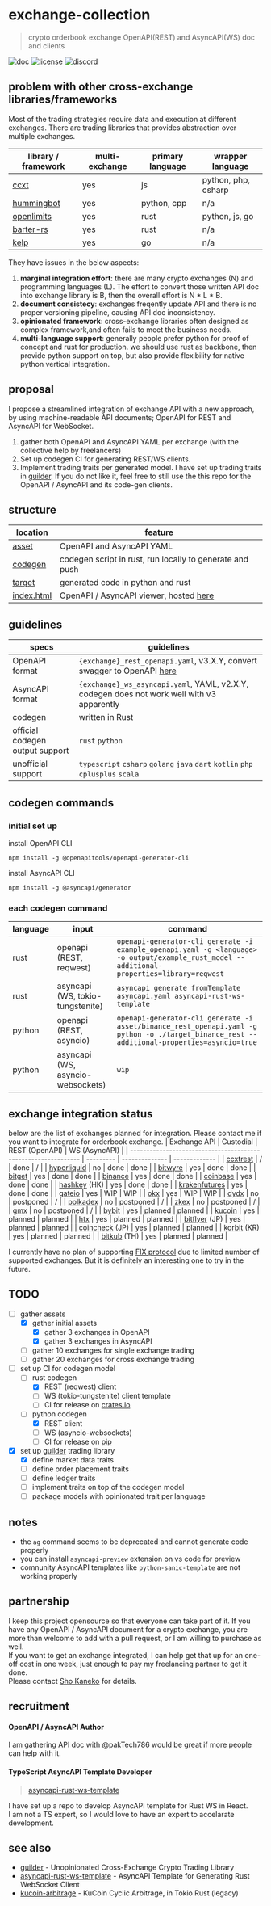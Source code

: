 # exchange-collection
> crypto orderbook exchange OpenAPI(REST) and AsyncAPI(WS) doc and clients

[![doc](https://img.shields.io/badge/doc-rapidoc-blue)](https://repoch.co/exchange-collection)
[![license](https://img.shields.io/github/license/kanekoshoyu/exchange-collection)](https://github.com/kanekoshoyu/exchange-collection/blob/master/LICENSE)
[![discord](https://img.shields.io/discord/1153997271294283827)](https://discord.gg/q3j5MYdwnm)  


## problem with other cross-exchange libraries/frameworks
Most of the trading strategies require data and execution at different exchanges. There are trading libraries that provides abstraction over multiple exchanges.

| library / framework                                    | multi-exchange | primary language | wrapper language    |
| ------------------------------------------------------ | -------------- | ---------------- | ------------------- |
| [ccxt](https://github.com/ccxt/ccxt)                   | yes            | js               | python, php, csharp |
| [hummingbot](https://github.com/hummingbot/hummingbot) | yes            | python, cpp      | n/a                 |
| [openlimits](https://github.com/nash-io/openlimits)    | yes            | rust             | python, js, go      |
| [barter-rs](https://github.com/barter-rs/barter-rs)    | yes            | rust             | n/a                 |
| [kelp](https://github.com/stellar-deprecated/kelp)     | yes            | go               | n/a                 |

They have issues in the below aspects:
1. **marginal integration effort**: there are many crypto exchanges (N) and programming languages (L). The effort to convert those written API doc into exchange library is B, then the overall effort is N * L * B.
2. **document consistecy**: exchanges freqently update API and there is no proper versioning pipeline, causing API doc inconsistency.
3. **opinionated framework**: cross-exchange libraries often designed as complex framework,and often fails to meet the business needs.
4. **multi-language support**: generally people prefer python for proof of concept and rust for production. we should use rust as backbone, then provide python support on top, but also provide flexibility for native python vertical integration.

## proposal
I propose a streamlined integration of exchange API with a new approach, by using machine-readable API documents; OpenAPI for REST and AsyncAPI for WebSocket.
1. gather both OpenAPI and AsyncAPI YAML per exchange (with the collective help by freelancers)
2. Set up codegen CI for generating REST/WS clients.
3. Implement trading traits per generated model. I have set up trading traits in [guilder](https://github.com/kanekoshoyu/guilder). If you do not like it, feel free to still use the this repo for the OpenAPI / AsyncAPI and its code-gen clients. 

## structure
| location                       | feature                                                                             |
| ------------------------------ | ----------------------------------------------------------------------------------- |
| [asset](./asset/)              | OpenAPI and AsyncAPI YAML                                                           |
| [codegen](./codegen/README.md) | codegen script in rust, run locally to generate and push                            |
| [target](./target/README.md)   | generated code in python and rust                                                   |
| [index.html](./index.html)     | OpenAPI / AsyncAPI viewer, hosted [here](https://www.repoch.co/exchange-collection) |

## guidelines
| specs                           | guidelines                                                                                            |
| ------------------------------- | ----------------------------------------------------------------------------------------------------- |
| OpenAPI format                  | `{exchange}_rest_openapi.yaml`, v3.X.Y, convert swagger to OpenAPI [here](https://editor.swagger.io/) |
| AsyncAPI format                 | `{exchange}_ws_asyncapi.yaml`, YAML, v2.X.Y, codegen does not work well with v3 apparently            |
| codegen                         | written in Rust                                                                                       |
| official codegen output support | `rust` `python`                                                                                       |
| unofficial support              | `typescript` `csharp` `golang` `java` `dart` `kotlin` `php` `cplusplus` `scala`                       |

## codegen commands
### initial set up
install OpenAPI CLI
```
npm install -g @openapitools/openapi-generator-cli
```
install AsyncAPI CLI
```
npm install -g @asyncapi/generator
```
### each codegen command
| language | input                             | command                                                                                                                                     |
| -------- | --------------------------------- | ------------------------------------------------------------------------------------------------------------------------------------------- |
| rust     | openapi (REST, reqwest)           | `openapi-generator-cli generate -i example_openapi.yaml -g <language> -o output/example_rust_model --additional-properties=library=reqwest` |
| rust     | asyncapi (WS, tokio-tungstenite)  | `asyncapi generate fromTemplate asyncapi.yaml asyncapi-rust-ws-template`                                                                    |
| python   | openapi (REST, asyncio)           | `openapi-generator-cli generate -i asset/binance_rest_openapi.yaml -g python -o ./target_binance_rest --additional-properties=asyncio=true` |
| python   | asyncapi (WS, asyncio-websockets) | `wip`                                                                                                                                       |


## exchange integration status
below are the list of exchanges planned for integration. Please contact me if you want to integrate for orderbook exchange.
| Exchange API                                                   | Custodial | REST (OpenAPI) | WS (AsyncAPI) |
| -------------------------------------------------------------- | --------- | -------------- | ------------- |
| [ccxtrest](https://github.com/ccxt-rest/ccxt-rest)             | /         | done           | /             |
| [hyperliquid](https://hyperliquid.gitbook.io)                  | no        | done           | done          |
| [bitwyre](https://docs.bitwyre.com)                            | yes       | done           | done          |
| [bitget](https://www.bitget.com/api-doc)                       | yes       | done           | done          |
| [binance](https://binance-docs.github.io)                      | yes       | done           | done          |
| [coinbase](https://docs.cdp.coinbase.com)                      | yes       | done           | done          |
| [hashkey](https://hashkeypro-apidoc.readme.io) (HK)            | yes       | done           | done          |
| [krakenfutures](https://docs.kraken.com/api)                   | yes       | done           | done          |
| [gateio](https://www.gate.io/docs/developers/apiv4)            | yes       | WIP            | WIP           |
| [okx](https://www.okx.com/docs-v5/en)                          | yes       | WIP            | WIP           |
| [dydx](https://docs.dydx.exchange)                             | no        | postponed      | /             |
| [polkadex](https://docs.polkadex.trade)                        | no        | postponed      | /             |
| [zkex](https://docs.zkex.com)                                  | no        | postponed      | /             |
| [gmx](https://gmx-docs.io)                                     | no        | postponed      | /             |
| [bybit](https://bybit-exchange.github.io/docs/)                | yes       | planned        | planned       |
| [kucoin](https://www.kucoin.com/docs)                          | yes       | planned        | planned       |
| [htx](https://www.htx.com/en-us/opend/newApiPages/)            | yes       | planned        | planned       |
| [bitflyer](https://lightning.bitflyer.com/docs) (JP)           | yes       | planned        | planned       |
| [coincheck](https://coincheck.com/documents/exchange/api) (JP) | yes       | planned        | planned       |
| [korbit](https://apidocs.korbit.co.kr) (KR)                    | yes       | planned        | planned       |
| [bitkub](https://docs.polkadex.trade) (TH)                     | yes       | planned        | planned       |



I currently have no plan of supporting [FIX protocol](https://www.fixtrading.org/what-is-fix) due to limited number of supported exchanges. But it is definitely an interesting one to try in the future.  

## TODO
- [ ] gather assets
  - [x] gather initial assets
    - [x] gather 3 exchanges in OpenAPI
    - [x] gather 3 exchanges in AsyncAPI
  - [ ] gather 10 exchanges for single exchange trading
  - [ ] gather 20 exchanges for cross exchange trading
- [ ] set up CI for codegen model
  - [ ] rust codegen
    - [x] REST (reqwest) client
    - [ ] WS (tokio-tungstenite) client template 
    - [ ] CI for release on [crates.io](https://crates.io)
  - [ ] python codegen
    - [x] REST client
    - [ ] WS (asyncio-websockets)
    - [ ] CI for release on [pip]()
- [x] set up [guilder](https://github.com/kanekoshoyu/guilder) trading library
  - [x] define market data traits
  - [ ] define order placement traits
  - [ ] define ledger traits
  - [ ] implement traits on top of the codegen model
  - [ ] package models with opinionated trait per language

## notes
- the `ag` command seems to be deprecated and cannot generate code properly
- you can install `asyncapi-preview` extension on vs code for preview
- comnunity AsyncAPI templates like `python-sanic-template` are not working properly 

## partnership
I keep this project opensource so that everyone can take part of it. If you have any OpenAPI / AsyncAPI document for a crypto exchange, you are more than welcome to add with a pull request, or I am willing to purchase as well.  
If you want to get an exchange integrated, I can help get that up for an one-off cost in one week, just enough to pay my freelancing partner to get it done.  
Please contact [Sho Kaneko](https://github.com/kanekoshoyu) for details.  

## recruitment
#### OpenAPI / AsyncAPI Author
I am gathering API doc with @pakTech786  would be great if more people can help with it.  
#### TypeScript AsyncAPI Template Developer
> [asyncapi-rust-ws-template](https://github.com/kanekoshoyu/asyncapi-rust-ws-template)

I have set up a repo to develop AsyncAPI template for Rust WS in React.  
I am not a TS expert, so I would love to have an expert to accelarate development.  

## see also
- [guilder](https://github.com/kanekoshoyu/guilder) - Unopinionated Cross-Exchange Crypto Trading Library
- [asyncapi-rust-ws-template](https://github.com/kanekoshoyu/asyncapi-rust-ws-template) - AsyncAPI Template for Generating Rust WebSocket Client
- [kucoin-arbitrage](https://github.com/kanekoshoyu/kucoin_arbitrage) - KuCoin Cyclic Arbitrage, in Tokio Rust (legacy)
